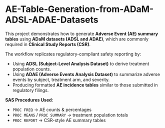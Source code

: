 # AE-Table-Generation-from-ADaM-ADSL-ADAE-Datasets

This project demonstrates how to generate **Adverse Event (AE) summary tables** using **ADaM datasets (ADSL and ADAE)**, which are commonly required in **Clinical Study Reports (CSR)**.  

The workflow replicates regulatory-compliant safety reporting by:  
- Using **ADSL (Subject-Level Analysis Dataset)** to derive treatment population counts.  
- Using **ADAE (Adverse Events Analysis Dataset)** to summarize adverse events by subject, treatment arm, and severity.  
- Producing formatted **AE incidence tables** similar to those submitted in regulatory filings.  


**SAS Procedures Used**:  
  - `PROC FREQ` → AE counts & percentages  
  - `PROC MEANS` / `PROC SUMMARY` → treatment population totals  
  - `PROC REPORT` → CSR-style AE summary tables  
